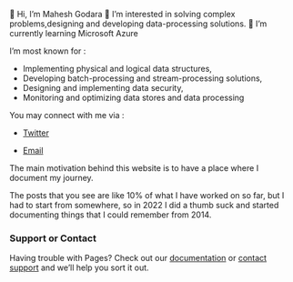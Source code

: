 👋 Hi, I’m Mahesh Godara
👀 I’m interested in solving complex problems,designing and developing data-processing solutions.
🌱 I’m currently learning Microsoft Azure




I’m most known for :
- Implementing physical and logical data structures, 
- Developing batch-processing and stream-processing solutions, 
- Designing and implementing data security,
- Monitoring and optimizing data stores and data processing

You may connect with me via :

- [Twitter](https://twitter.com/ims_bishnoi)

- [Email](learningbishnoi@gmail.com)



The main motivation behind this website is to have a place where I document my journey.

The posts that you see are like 10% of what I have worked on so far, but I had to start from somewhere, so in 2022 I did a thumb suck and started documenting things that I could remember from 2014.

### Support or Contact

Having trouble with Pages? Check out our [documentation](https://docs.github.com/categories/github-pages-basics/) or [contact support](https://support.github.com/contact) and we’ll help you sort it out.
